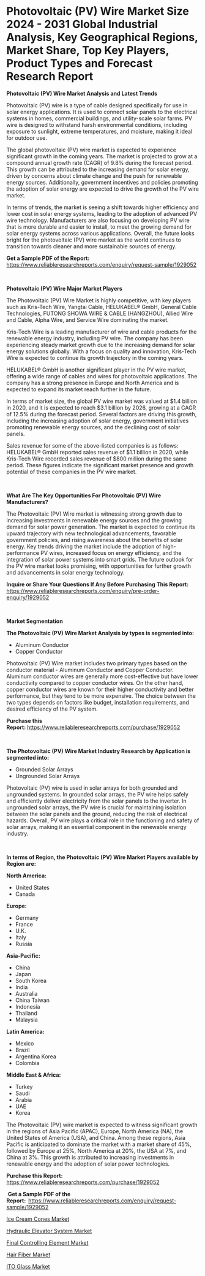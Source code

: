 <p><h1>Photovoltaic (PV) Wire Market Size 2024 - 2031 Global Industrial Analysis, Key Geographical Regions, Market Share, Top Key Players, Product Types and Forecast Research Report</h1></p><p><strong>Photovoltaic (PV) Wire Market Analysis and Latest Trends</strong></p>
<p><p>Photovoltaic (PV) wire is a type of cable designed specifically for use in solar energy applications. It is used to connect solar panels to the electrical systems in homes, commercial buildings, and utility-scale solar farms. PV wire is designed to withstand harsh environmental conditions, including exposure to sunlight, extreme temperatures, and moisture, making it ideal for outdoor use.</p><p>The global photovoltaic (PV) wire market is expected to experience significant growth in the coming years. The market is projected to grow at a compound annual growth rate (CAGR) of 9.8% during the forecast period. This growth can be attributed to the increasing demand for solar energy, driven by concerns about climate change and the push for renewable energy sources. Additionally, government incentives and policies promoting the adoption of solar energy are expected to drive the growth of the PV wire market.</p><p>In terms of trends, the market is seeing a shift towards higher efficiency and lower cost in solar energy systems, leading to the adoption of advanced PV wire technology. Manufacturers are also focusing on developing PV wire that is more durable and easier to install, to meet the growing demand for solar energy systems across various applications. Overall, the future looks bright for the photovoltaic (PV) wire market as the world continues to transition towards cleaner and more sustainable sources of energy.</p></p>
<p><strong>Get a Sample PDF of the Report:&nbsp;</strong> <a href="https://www.reliableresearchreports.com/enquiry/request-sample/1929052">https://www.reliableresearchreports.com/enquiry/request-sample/1929052</a></p>
<p>&nbsp;</p>
<p><strong>Photovoltaic (PV) Wire Major Market Players</strong></p>
<p><p>The Photovoltaic (PV) Wire Market is highly competitive, with key players such as Kris-Tech Wire, Yangtai Cable, HELUKABEL® GmbH, General Cable Technologies, FUTONG SHOWA WIRE & CABLE (HANGZHOU), Allied Wire and Cable, Alpha Wire, and Service Wire dominating the market.</p><p>Kris-Tech Wire is a leading manufacturer of wire and cable products for the renewable energy industry, including PV wire. The company has been experiencing steady market growth due to the increasing demand for solar energy solutions globally. With a focus on quality and innovation, Kris-Tech Wire is expected to continue its growth trajectory in the coming years.</p><p>HELUKABEL® GmbH is another significant player in the PV wire market, offering a wide range of cables and wires for photovoltaic applications. The company has a strong presence in Europe and North America and is expected to expand its market reach further in the future.</p><p>In terms of market size, the global PV wire market was valued at $1.4 billion in 2020, and it is expected to reach $3.1 billion by 2026, growing at a CAGR of 12.5% during the forecast period. Several factors are driving this growth, including the increasing adoption of solar energy, government initiatives promoting renewable energy sources, and the declining cost of solar panels.</p><p>Sales revenue for some of the above-listed companies is as follows: HELUKABEL® GmbH reported sales revenue of $1.1 billion in 2020, while Kris-Tech Wire recorded sales revenue of $800 million during the same period. These figures indicate the significant market presence and growth potential of these companies in the PV wire market.</p></p>
<p>&nbsp;</p>
<p><strong>What Are The Key Opportunities For Photovoltaic (PV) Wire Manufacturers?</strong></p>
<p><p>The Photovoltaic (PV) Wire market is witnessing strong growth due to increasing investments in renewable energy sources and the growing demand for solar power generation. The market is expected to continue its upward trajectory with new technological advancements, favorable government policies, and rising awareness about the benefits of solar energy. Key trends driving the market include the adoption of high-performance PV wires, increased focus on energy efficiency, and the integration of solar power systems into smart grids. The future outlook for the PV wire market looks promising, with opportunities for further growth and advancements in solar energy technology.</p></p>
<p><strong>Inquire or Share Your Questions If Any Before Purchasing This Report:</strong> <a href="https://www.reliableresearchreports.com/enquiry/pre-order-enquiry/1929052">https://www.reliableresearchreports.com/enquiry/pre-order-enquiry/1929052</a></p>
<p>&nbsp;</p>
<p><strong>Market Segmentation</strong></p>
<p><strong>The Photovoltaic (PV) Wire Market Analysis by types is segmented into:</strong></p>
<p><ul><li>Aluminum Conductor</li><li>Copper Conductor</li></ul></p>
<p><p>Photovoltaic (PV) Wire market includes two primary types based on the conductor material - Aluminum Conductor and Copper Conductor. Aluminum conductor wires are generally more cost-effective but have lower conductivity compared to copper conductor wires. On the other hand, copper conductor wires are known for their higher conductivity and better performance, but they tend to be more expensive. The choice between the two types depends on factors like budget, installation requirements, and desired efficiency of the PV system.</p></p>
<p><strong>Purchase this Report:&nbsp;</strong><a href="https://www.reliableresearchreports.com/purchase/1929052">https://www.reliableresearchreports.com/purchase/1929052</a></p>
<p>&nbsp;</p>
<p><strong>The Photovoltaic (PV) Wire Market Industry Research by Application is segmented into:</strong></p>
<p><ul><li>Grounded Solar Arrays</li><li>Ungrounded Solar Arrays</li></ul></p>
<p><p>Photovoltaic (PV) wire is used in solar arrays for both grounded and ungrounded systems. In grounded solar arrays, the PV wire helps safely and efficiently deliver electricity from the solar panels to the inverter. In ungrounded solar arrays, the PV wire is crucial for maintaining isolation between the solar panels and the ground, reducing the risk of electrical hazards. Overall, PV wire plays a critical role in the functioning and safety of solar arrays, making it an essential component in the renewable energy industry.</p></p>
<p>&nbsp;</p>
<p><strong>In terms of Region, the Photovoltaic (PV) Wire Market Players available by Region are:</strong></p>
<p>
    <p> <strong> North America: </strong>
        <ul>
            <li>United States</li>
            <li>Canada</li>
        </ul>
        </p> 
    <p> <strong> Europe: </strong>
        <ul>
            <li>Germany</li>
            <li>France</li>
            <li>U.K.</li>
            <li>Italy</li>
            <li>Russia</li>
        </ul>
        </p> 
    <p> <strong> Asia-Pacific: </strong>
        <ul>
            <li>China</li>
            <li>Japan</li>
            <li>South Korea</li>
            <li>India</li>
            <li>Australia</li>
            <li>China Taiwan</li>
            <li>Indonesia</li>
            <li>Thailand</li>
            <li>Malaysia</li>
        </ul>
        </p> 
    <p> <strong> Latin America: </strong>
        <ul>
            <li>Mexico</li>
            <li>Brazil</li>
            <li>Argentina Korea</li>
            <li>Colombia</li>
        </ul>
        </p> 
    <p> <strong> Middle East & Africa: </strong>
        <ul>
            <li>Turkey</li>
            <li>Saudi</li>
            <li>Arabia</li>
            <li>UAE</li>
            <li>Korea</li>
        </ul>
    </p>
    </p>
<p><p>The Photovoltaic (PV) wire market is expected to witness significant growth in the regions of Asia Pacific (APAC), Europe, North America (NA), the United States of America (USA), and China. Among these regions, Asia Pacific is anticipated to dominate the market with a market share of 45%, followed by Europe at 25%, North America at 20%, the USA at 7%, and China at 3%. This growth is attributed to increasing investments in renewable energy and the adoption of solar power technologies.</p></p>
<p><strong>Purchase this Report: </strong><a href="https://www.reliableresearchreports.com/purchase/1929052">https://www.reliableresearchreports.com/purchase/1929052</a></p>
<p>&nbsp;<strong>Get a Sample PDF of the Report:&nbsp;&nbsp;</strong><a href="https://www.reliableresearchreports.com/enquiry/request-sample/1929052">https://www.reliableresearchreports.com/enquiry/request-sample/1929052</a></p>
<p><strong></strong></p>
<p><p><a href="https://github.com/guneycigdem35/Market-Research-Report-List-2/blob/main/ice-cream-cones-market.md">Ice Cream Cones Market</a></p><p><a href="https://sore-arch-6db.notion.site/Global-Hydraulic-Elevator-System-Market-Size-and-Market-Trends-Insights-and-Projections-from-2024-t-6d6a04422acb467aa90efcdc638b9850">Hydraulic Elevator System Market</a></p><p><a href="https://view.publitas.com/reportprime-1/final-controlling-element-market-research-report-forecasted-for-period-from-2024-2031-by-market-type-market-application-and-region/">Final Controlling Element Market</a></p><p><a href="https://github.com/biheemgalvinlouises6hokrh3h/Market-Research-Report-List-1/blob/main/hair-fiber-market.md">Hair Fiber Market</a></p><p><a href="https://view.publitas.com/reportprime-1/ito-glass-market-research-report-unlocks-analysis-on-the-market-financial-status-market-size-and-market-revenue-upto-2031/">ITO Glass Market</a></p></p>